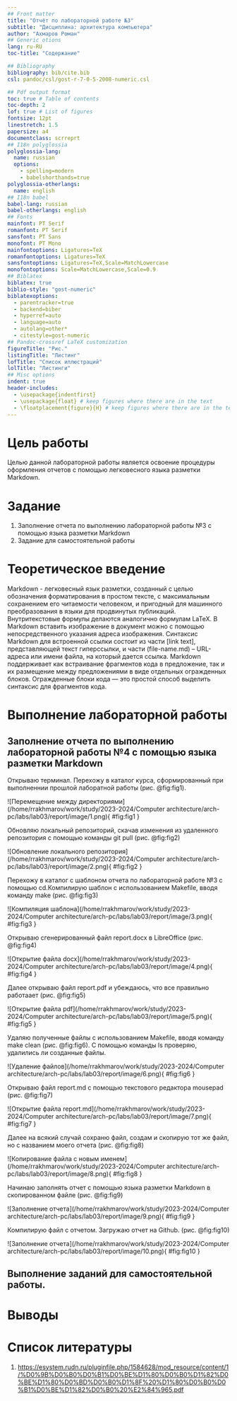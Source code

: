 ```yaml
---
## Front matter
title: "Отчёт по лабораторной работе №3"
subtitle: "Дисциплина: архитектура компьютера"
author: "Ахмаров Роман"
## Generic otions
lang: ru-RU
toc-title: "Содержание"

## Bibliography
bibliography: bib/cite.bib
csl: pandoc/csl/gost-r-7-0-5-2008-numeric.csl

## Pdf output format
toc: true # Table of contents
toc-depth: 2
lof: true # List of figures
fontsize: 12pt
linestretch: 1.5
papersize: a4
documentclass: scrreprt
## I18n polyglossia
polyglossia-lang:
  name: russian
  options:
    - spelling=modern
    - babelshorthands=true
polyglossia-otherlangs:
  name: english
## I18n babel
babel-lang: russian
babel-otherlangs: english
## Fonts
mainfont: PT Serif
romanfont: PT Serif
sansfont: PT Sans
monofont: PT Mono
mainfontoptions: Ligatures=TeX
romanfontoptions: Ligatures=TeX
sansfontoptions: Ligatures=TeX,Scale=MatchLowercase
monofontoptions: Scale=MatchLowercase,Scale=0.9
## Biblatex
biblatex: true
biblio-style: "gost-numeric"
biblatexoptions:
  - parentracker=true
  - backend=biber
  - hyperref=auto
  - language=auto
  - autolang=other*
  - citestyle=gost-numeric
## Pandoc-crossref LaTeX customization
figureTitle: "Рис."
listingTitle: "Листинг"
lofTitle: "Список иллюстраций"
lolTitle: "Листинги"
## Misc options
indent: true
header-includes:
  - \usepackage{indentfirst}
  - \usepackage{float} # keep figures where there are in the text
  - \floatplacement{figure}{H} # keep figures where there are in the text
---
```


# Цель работы
Целью данной лабораторной работы является освоение процедуры оформления отчетов с помощью легковесного языка разметки Markdown.
# Задание
1. Заполнение отчета по выполнению лабораторной работы №3 с помощью языка разметки Markdown
2. Задание для самостоятельной работы


# Теоретическое введение
Markdown - легковесный язык разметки, созданный с целью обозначения форматирования в простом тексте, с максимальным сохранением его читаемости человеком, и пригодный для машинного преобразования в языки для продвинутых публикаций. Внутритекстовые формулы делаются аналогично формулам LaTeX. В Markdown вставить изображение в документ можно с помощью непосредственного указания адреса изображения. Синтаксис Markdown для встроенной ссылки состоит из части [link text], представляющей текст гиперссылки, и части (file-name.md) – URL-адреса или имени файла, на который дается ссылка. Markdown поддерживает как встраивание фрагментов кода в предложение, так и их размещение между предложениями в виде отдельных огражденных блоков. Огражденные блоки кода — это простой способ выделить синтаксис для фрагментов кода.


# Выполнение лабораторной работы
## Заполнение отчета по выполнению лабораторной работы №4 с помощью языка разметки Markdown

Открываю терминал. Перехожу в каталог курса, сформированный при выполненнии прошлой лаборатной работы (рис. @fig:fig1).

![Перемещение между директориями](/home/rrakhmarov/work/study/2023-2024/Computer architecture/arch-pc/labs/lab03/report/image/1.png){ #fig:fig1 }

Обновляю локальный репозиторий, скачав изменения из удаленного репозитория с помощью команды git pull (рис. @fig:fig2)

![Обновление локального репозитория](/home/rrakhmarov/work/study/2023-2024/Computer architecture/arch-pc/labs/lab03/report/image/2.png){ #fig:fig2 }

Перехожу в каталог с шаблоном отчета по лабораторной работе №3 с помощью cd.Компилирую шаблон с использованием Makefile, вводя команду make (рис. @fig:fig3)

![Компиляция шаблона](/home/rrakhmarov/work/study/2023-2024/Computer architecture/arch-pc/labs/lab03/report/image/3.png){ #fig:fig3 }

Открываю сгенерированный файл report.docx в LibreOffice (рис. @fig:fig4)

![Открытие файла docx](/home/rrakhmarov/work/study/2023-2024/Computer architecture/arch-pc/labs/lab03/report/image/4.png){ #fig:fig4 }

Далее открываю файл report.pdf и убеждаюсь, что все правильно работаает (рис. @fig:fig5)

![Открытие файла pdf](/home/rrakhmarov/work/study/2023-2024/Computer architecture/arch-pc/labs/lab03/report/image/5.png){ #fig:fig5 }

Удаляю полученные файлы с использованием Makefile, вводя команду make clean (рис. @fig:fig6). С помощью команды ls проверяю, удалились ли созданные файлы.

![Удаление файлов](/home/rrakhmarov/work/study/2023-2024/Computer architecture/arch-pc/labs/lab03/report/image/6.png){ #fig:fig6 }

Открываю файл report.md с помощью текстового редактора mousepad (рис. @fig:fig7)

![Открытие файла report.md](/home/rrakhmarov/work/study/2023-2024/Computer architecture/arch-pc/labs/lab03/report/image/7.png){ #fig:fig7 }

Далее на всякий случай сохраню файл, создам и скопирую тот же файл, но с названием моего отчета (рис. @fig:fig8)

![Копирование файла с новым именем](/home/rrakhmarov/work/study/2023-2024/Computer architecture/arch-pc/labs/lab03/report/image/8.png){ #fig:fig8 }

Начинаю заполнять отчет с помощью языка разметки Markdown в скопированном файле (рис. @fig:fig9)

![Заполнение отчета](/home/rrakhmarov/work/study/2023-2024/Computer architecture/arch-pc/labs/lab03/report/image/9.png){ #fig:fig9 }

Компилирую файл с отчетом. Загружаю отчет на Github. (рис. @fig:fig10)

![Заполнение отчета](/home/rrakhmarov/work/study/2023-2024/Computer architecture/arch-pc/labs/lab03/report/image/10.png){ #fig:fig10 }





























## Выполнение заданий для самостоятельной работы.



# Выводы



# Список литературы

1. https://esystem.rudn.ru/pluginfile.php/1584628/mod_resource/content/1/%D0%9B%D0%B0%D0%B1%D0%BE%D1%80%D0%B0%D1%82%D0%BE%D1%80%D0%BD%D0%B0%D1%8F%20%D1%80%D0%B0%D0%B1%D0%BE%D1%82%D0%B0%20%E2%84%965.pdf
